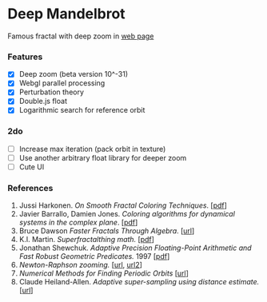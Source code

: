 # Deep Mandelbrot

Famous fractal with deep zoom in [web page](https://munrocket.github.io/deep-mandelbrot/)

### Features

- [X] Deep zoom (beta version 10^-31)
- [X] Webgl parallel processing
- [X] Perturbation theory
- [X] Double.js float
- [X] Logarithmic search for reference orbit

### 2do
- [ ] Increase max iteration (pack orbit in texture)
- [ ] Use another arbitrary float library for deeper zoom
- [ ] Cute UI

### References

1. Jussi Harkonen. *On Smooth Fractal Coloring Techniques*. [[pdf](http://jussiharkonen.com/files/on_fractal_coloring_techniques(lo-res).pdf)]
2. Javier Barrallo, Damien Jones. *Coloring algorithms for dynamical systems in the complex plane*. [[pdf](http://math.unipa.it/~grim/Jbarrallo.PDF)]
3. Bruce Dawson *Faster Fractals Through Algebra*. [[url](https://randomascii.wordpress.com/2011/08/13/faster-fractals-through-algebra/)]
4. K.I. Martin. *Superfractalthing math.* [[pdf](http://www.superfractalthing.co.nf/sft_maths.pdf)]
5. Jonathan Shewchuk. *Adaptive Precision Floating-Point Arithmetic and Fast Robust Geometric Predicates.* 1997 [[pdf](https://people.eecs.berkeley.edu/~jrs/papers/robustr.pdf)]
6. *Newton-Raphson zooming.* [[url](http://www.fractalforums.com/index.php?topic=25029.msg98438#msg98438), [url2](https://en.wikibooks.org/wiki/Fractals/Iterations_in_the_complex_plane/periodic_points#Newton_method)]
7. *Numerical Methods for Finding Periodic Orbits* [[url](http://www.scholarpedia.org/article/Periodic_orbit#Numerical_Methods_for_Finding_Periodic_Orbits)]
8. Claude Heiland-Allen. *Adaptive super-sampling using distance estimate.* [[url](http://mathr.co.uk/blog/2014-11-22_adaptive_supersampling_using_distance_estimate.html)]